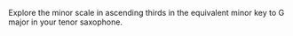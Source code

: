 Explore the minor scale in ascending thirds in the equivalent minor key to G major in your tenor saxophone.